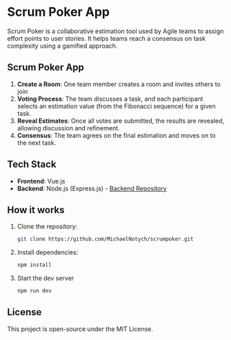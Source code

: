 # Scrum Poker App

Scrum Poker is a collaborative estimation tool used by Agile teams to assign effort points to user stories. It helps teams reach a consensus on task complexity using a gamified approach.

## Scrum Poker App
1. **Create a Room**: One team member creates a room and invites others to join
2. **Voting Process**: The team discusses a task, and each participant selects an estimation value (from the Fibonacci sequence) for a given task.
3. **Reveal Estimates**: Once all votes are submitted, the results are revealed, allowing discussion and refinement.
4. **Consensus**: The team agrees on the final estimation and moves on to the next task.

## Tech Stack
- **Frontend**: Vue.js
- **Backend**: Node.js (Express.js) - [Backend Repository](https://github.com/MichaelNotych/scrumpoker-server)

## How it works
1. Clone the repository:
	```sh
	git clone https://github.com/MichaelNotych/scrumpoker.git
	```
2. Install dependencies:
	```sh
	npm install
	```
3. Start the dev server
	```sh
	npm run dev
	```

## License
This project is open-source under the MIT License.